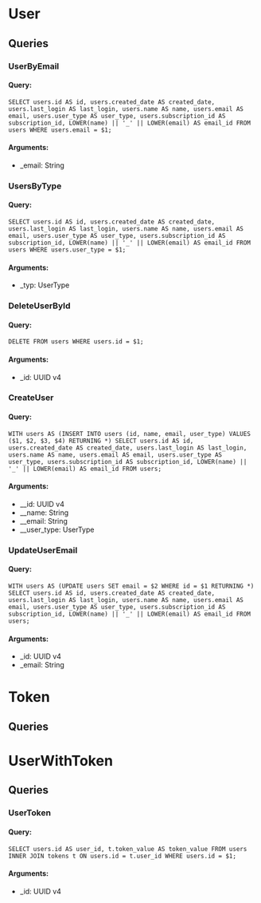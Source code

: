 # User

## Queries
### UserByEmail
#### Query:
`SELECT users.id AS id, users.created_date AS created_date, users.last_login AS last_login, users.name AS name, users.email AS email, users.user_type AS user_type, users.subscription_id AS subscription_id, LOWER(name) || '_' || LOWER(email) AS email_id FROM users WHERE users.email = $1;`
#### Arguments:
- _email: String
### UsersByType
#### Query:
`SELECT users.id AS id, users.created_date AS created_date, users.last_login AS last_login, users.name AS name, users.email AS email, users.user_type AS user_type, users.subscription_id AS subscription_id, LOWER(name) || '_' || LOWER(email) AS email_id FROM users WHERE users.user_type = $1;`
#### Arguments:
- _typ: UserType
### DeleteUserById
#### Query:
`DELETE FROM users WHERE users.id = $1;`
#### Arguments:
- _id: UUID v4
### CreateUser
#### Query:
`WITH users AS (INSERT INTO users (id, name, email, user_type) VALUES ($1, $2, $3, $4) RETURNING *) SELECT users.id AS id, users.created_date AS created_date, users.last_login AS last_login, users.name AS name, users.email AS email, users.user_type AS user_type, users.subscription_id AS subscription_id, LOWER(name) || '_' || LOWER(email) AS email_id FROM users;`
#### Arguments:
- __id: UUID v4
- __name: String
- __email: String
- __user_type: UserType
### UpdateUserEmail
#### Query:
`WITH users AS (UPDATE users SET email = $2 WHERE id = $1 RETURNING *) SELECT users.id AS id, users.created_date AS created_date, users.last_login AS last_login, users.name AS name, users.email AS email, users.user_type AS user_type, users.subscription_id AS subscription_id, LOWER(name) || '_' || LOWER(email) AS email_id FROM users;`
#### Arguments:
- _id: UUID v4
- _email: String

# Token

## Queries

# UserWithToken

## Queries
### UserToken
#### Query:
`SELECT users.id AS user_id, t.token_value AS token_value FROM users INNER JOIN tokens t ON users.id = t.user_id WHERE users.id = $1;`
#### Arguments:
- _id: UUID v4

